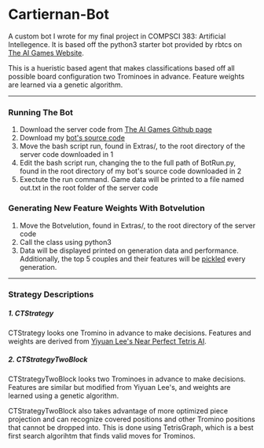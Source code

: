 # Cartiernan-Bot
A custom bot I wrote for my final project in COMPSCI 383: Artificial Intellegence. It is based off the python3 starter bot provided by rbtcs on [ The AI Games Website](http://theaigames.com/competitions/ai-block-battle/getting-started).


This is a hueristic based agent that makes classifications based off all possible board configuration two Trominoes in advance. Feature weights are learned via a genetic algorithm.

---

### Running The Bot
1. Download the server code from [The AI Games Github page](https://github.com/theaigames/blockbattle-engine)
2. Download my [bot's source code](https://github.com/CDTiernan/Block-Bot)
3. Move the bash script run, found in Extras/, to the root directory of the server code downloaded in 1
4. Edit the bash script run, changing the <PATH> to the full path of BotRun.py, found in the root directory of my bot's source code downloaded in 2
5. Exectute the run command. Game data will be printed to a file named out.txt in the root folder of the server code

### Generating New Feature Weights With Botvelution
1.  Move the Botvelution, found in Extras/, to the root directory of the server code
2.  Call the class using python3
3.  Data will be displayed printed on generation data and performance. Additionally, the top 5 couples and their features will be [pickled](https://wiki.python.org/moin/UsingPickle) every generation. 

----

### Strategy Descriptions
##### 1. CTStrategy
CTStrategy looks one Tromino in advance to make decisions. Features and weights are derived from [Yiyuan Lee's Near Perfect Tetris AI](https://codemyroad.wordpress.com/2013/04/14/tetris-ai-the-near-perfect-player/).
##### 2. CTStrategyTwoBlock
CTStrategyTwoBlock looks two Trominoes in advance to make decisions. Features are similar but modified from Yiyuan Lee's, and weights are learned using a genetic algorithm.

CTStrategyTwoBlock also takes advantage of more optimized piece projection and can recognize covered positions and other Tromino positions that cannot be dropped into. This is done using TetrisGraph, which is a best first search algorihtm that finds valid moves for Trominos.
